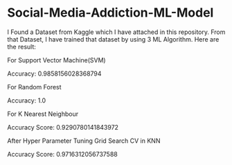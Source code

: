 # Social-Media-Addiction-ML-Model

I Found a Dataset from Kaggle which I have attached in this repository. 
From that Dataset, I have trained that dataset by using 3 ML Algorithm. Here are the result:

For Support Vector Machine(SVM)

Accuracy: 0.9858156028368794

For Random Forest

Accuracy: 1.0

For K Nearest Neighbour

Accuracy Score: 0.9290780141843972

After Hyper Parameter Tuning Grid Search CV in KNN

Accuracy Score: 0.9716312056737588
